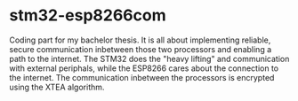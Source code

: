 # stm32-esp8266com
Coding part for my bachelor thesis. It is all about implementing reliable, secure communication inbetween those two processors and enabling a path to the internet. The STM32 does the "heavy lifting" and communication with external periphals, while the ESP8266 cares about the connection to the internet. The communication inbetween the processors is encrypted using the XTEA algorithm.
